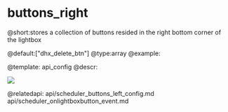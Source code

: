 buttons_right
=============
@short:stores a collection of buttons resided in the right bottom corner of the lightbox
	
@default:["dhx_delete_btn"]
@type:array 
@example:
<style>
.custom_btn_info{
    background-image:url('../../codebase/imgs/controls.gif');
    width:20px;
}
</style>
<script>
	scheduler.config.buttons_right = ["custom_btn_info"];
	scheduler.locale.labels["custom_btn_info"] = "Info";
    scheduler.init('scheduler_here',new Date(2013,05,11),"week");
	...
	scheduler.attachEvent("onLightboxButton", function(button_id, node, e){
    	if(button_id == "custom_btn_info"){
        	alert("Info!");
    	}
	});
</script>

@template:	api_config
@descr:

<img src="api/buttons_property.png"/>

@relatedapi:
	api/scheduler_buttons_left_config.md
    api/scheduler_onlightboxbutton_event.md
